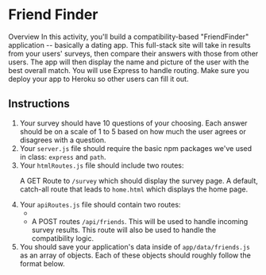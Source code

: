 <h1>Friend Finder</h1>
<p>Overview
In this activity, you'll build a compatibility-based "FriendFinder" application -- basically a dating app. This full-stack site will take in results from your users' surveys, then compare their answers with those from other users. The app will then display the name and picture of the user with the best overall match.
You will use Express to handle routing. Make sure you deploy your app to Heroku so other users can fill it out.</p>

<h2>Instructions</h2>

<ol>

<li>Your survey should have 10 questions of your choosing. Each answer should be on a scale of 1 to 5 based on how much the user agrees or disagrees with a question.</li>

<li>Your <code>server.js</code> file should require the basic npm packages we've used in class: <code>express</code> and <code>path</code>.</li>

<li>Your <code>htmlRoutes.js</code> file should include two routes:

A GET Route to <code>/survey</code> which should display the survey page.
A default, catch-all route that leads to <code>home.html</code> which displays the home page.

<li>Your <code>apiRoutes.js</code> file should contain two routes:
    <ul>
    <li></li>
    <li>A POST routes <code>/api/friends</code>. This will be used to handle incoming survey results. This route will also be used to handle the compatibility logic.</li>
    </ul>
</li>

<li>You should save your application's data inside of <code>app/data/friends.js</code> as an array of objects. Each of these objects should roughly follow the format below.</li>
</ol>
